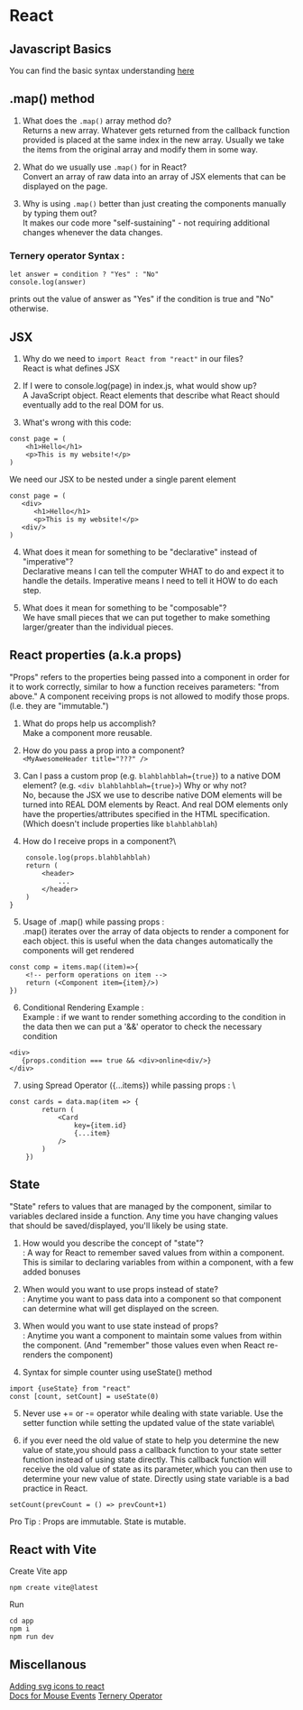 # React

## Javascript Basics

You can find the basic syntax understanding [here](./Day%201-2/)

## .map() method

1. What does the `.map()` array method do?\
   Returns a new array. Whatever gets returned from the callback
   function provided is placed at the same index in the new array.
   Usually we take the items from the original array and modify them
   in some way.

2. What do we usually use `.map()` for in React?\
   Convert an array of raw data into an array of JSX elements
   that can be displayed on the page.

3. Why is using `.map()` better than just creating the components
   manually by typing them out?\
   It makes our code more "self-sustaining" - not requiring
   additional changes whenever the data changes.

### Ternery operator Syntax :

```
let answer = condition ? "Yes" : "No"
console.log(answer)
```

prints out the value of answer as "Yes" if the condition is true and "No" otherwise.

## JSX

1. Why do we need to `import React from "react"` in our files?\
   React is what defines JSX

2. If I were to console.log(page) in index.js, what would show up?\
   A JavaScript object. React elements that describe what React should
   eventually add to the real DOM for us.

3. What's wrong with this code:

```
const page = (
    <h1>Hello</h1>
    <p>This is my website!</p>
)
```

We need our JSX to be nested under a single parent element

```
const page = (
   <div>
      <h1>Hello</h1>
      <p>This is my website!</p>
   <div/>
)
```

4. What does it mean for something to be "declarative" instead of "imperative"?\
   Declarative means I can tell the computer WHAT to do
   and expect it to handle the details. Imperative means I need
   to tell it HOW to do each step.

5. What does it mean for something to be "composable"?\
   We have small pieces that we can put together to make something
   larger/greater than the individual pieces.

## React properties (a.k.a props)

"Props" refers to the properties being passed into a component in order for it to work correctly, similar to how a function receives parameters: "from above." A component receiving props is not allowed to modify those props. (l.e. they are "immutable.")

1. What do props help us accomplish?\
   Make a component more reusable.

2. How do you pass a prop into a component?\
   `<MyAwesomeHeader title="???" />`

3. Can I pass a custom prop (e.g. `blahblahblah={true}`) to a native
   DOM element? (e.g. `<div blahblahblah={true}>`) Why or why not?\
   No, because the JSX we use to describe native DOM elements will
   be turned into REAL DOM elements by React. And real DOM elements
   only have the properties/attributes specified in the HTML specification.
   (Which doesn't include properties like `blahblahblah`)

4. How do I receive props in a component?\

```function Navbar(props) {
    console.log(props.blahblahblah)
    return (
        <header>
            ...
        </header>
    )
}
```

5. Usage of .map() while passing props : \
   .map() iterates over the array of data objects to render a component for each object.
   this is useful when the data changes automatically the components will get rendered

```
const comp = items.map((item)=>{
    <!-- perform operations on item -->
    return (<Component item={item}/>)
})
```

6. Conditional Rendering Example : \
   Example : if we want to render something according to the condition in the data then we can put a '&&' operator to check the necessary condition

```
<div>
   {props.condition === true && <div>online<div/>}
</div>
```

7. using Spread Operator ({...items}) while passing props : \

```
const cards = data.map(item => {
        return (
            <Card
                key={item.id}
                {...item}
            />
        )
    })
```

## State

"State" refers to values that are managed by the component, similar to variables declared inside a function. Any time you have changing values that should be saved/displayed, you'll likely be using state.

1. How would you describe the concept of "state"?\
   : A way for React to remember saved values from within a component.
   This is similar to declaring variables from within a component,
   with a few added bonuses

2. When would you want to use props instead of state?\
   : Anytime you want to pass data into a component so that
   component can determine what will get displayed on the
   screen.

3. When would you want to use state instead of props?\
   : Anytime you want a component to maintain some values from
   within the component. (And "remember" those values even
   when React re-renders the component)

4. Syntax for simple counter using useState() method

```
import {useState} from "react"
const [count, setCount] = useState(0)
```

5. Never use += or -= operator while dealing with state variable. Use the setter function while setting the updated value of the state variable\

6. if you ever need the old value of state to help you determine the new value of state,you should pass a callback function to your state setter function instead of using state directly. This callback function will receive the old value of state as its parameter,which you can then use to determine your new value of state. Directly using state variable is a bad practice in React.

```
setCount(prevCount = () => prevCount+1)
```

Pro Tip : Props are immutable. State is mutable.

## React with Vite

Create Vite app

```
npm create vite@latest
```

Run

```
cd app
npm i
npm run dev
```

## Miscellanous

[Adding svg icons to react](https://rb.gy/w9qik5)\
[Docs for Mouse Events](https://reactjs.org/docs/events.html#mouse-events)
[Ternery Operator](https://developer.mozilla.org/en-US/docs/Web/JavaScript/Reference/Operators/Conditional_Operator)
